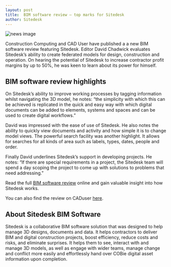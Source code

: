 ```yaml
---
layout: post
title:  BIM software review – top marks for Sitedesk
author: Sitedesk
---
```


![news image]({{site.baseurl}}/images/news/construction-computing.jpg)

Construction Computing and CAD User have published a a new BIM software review featuring Sitedesk. Editor David Chadwick evaluates Sitedesk’s ability to create federated models for design, construction and operation. On hearing the potential of Sitedesk to increase contractor profit margins by up to 50%, he was keen to learn about its power for himself.

<!--more-->

## BIM software review highlights

On Sitedesk’s ability to improve working processes by tagging information whilst navigating the 3D model, he notes: “the simplicity with which this can be achieved is replicated in the quick and easy way with which digital documents can be added to elements, systems and spaces and can be used to create digital workflows.”

David was impressed with the ease of use of Sitedesk. He also notes the ability to quickly view documents and activity and how simple it is to change model views. The powerful search facility was another highlight. It allows for searches for all kinds of area such as labels, types, dates, people and order.

Finally David underlines Sitedesk’s support in developing projects. He notes: “If there are special requirements in a project, the Sitedesk team will spend a day scoping the project to come up with solutions to problems that need addressing.”

Read the full [BIM software review]({{site.baseurl}}/independent-review) online and gain valuable insight into how Sitedesk works.

You can also find the review on CADuser [here](http://www.btc.co.uk/Articles/index.php?mag=CAD&page=compDetails&link=6401&cp=1).

## About Sitedesk BIM Software

Sitedesk is a collaborative BIM software solution that was designed to help manage 3D designs, documents and data. It helps contractors to deliver BIM and digital construction projects, boost efficiency, reduce costs and risks, and eliminate surprises. It helps them to see, interact with and manage 3D models, as well as engage with wider teams, manage change and conflict more easily and effortlessly hand over COBie digital asset information upon completion.